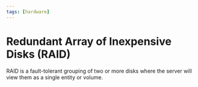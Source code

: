 ```yaml
---
tags: [hardware]
---
```


# Redundant Array of Inexpensive Disks (RAID)

RAID is a fault-tolerant grouping of two or more disks where the server will
view them as a single entity or volume.

